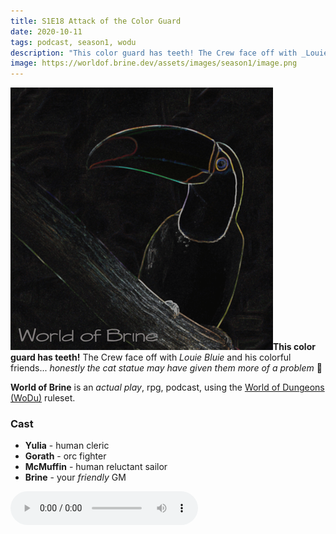 ```yaml
---
title: S1E18 Attack of the Color Guard
date: 2020-10-11
tags: podcast, season1, wodu
description: "This color guard has teeth! The Crew face off with _Louie Bluie_ and his colorful friends... honestly the cat statue may have given them more of a problem"
image: https://worldof.brine.dev/assets/images/season1/image.png
---
```


![thumb](assets/images/season1/image.png)**This color guard has teeth!** The Crew face off with _Louie Bluie_ and his colorful friends... _honestly the cat statue may have given them more of a problem_ 🤔

**World of Brine** is an _actual play_, rpg, podcast, using the [World of Dungeons (WoDu)](http://www.onesevendesign.com/dw/world_of_dungeons_1979.pdf) ruleset.

<break>

### Cast
- **Yulia** - human cleric
- **Gorath** - orc fighter
- **McMuffin** - human reluctant sailor
- **Brine** - your _friendly_ GM

<audio controls src="https://archive.org/download/s1e9-cloud_city/s1e18-attack_of_the_color_guard.mp3"></audio>
